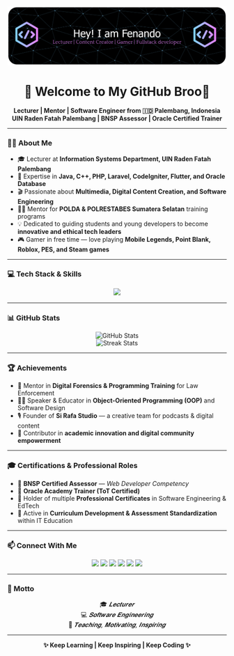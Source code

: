 <!-- Banner Header -->
![Nando](img/github-header-banner.png)

<h1 align="center">👋 Welcome to My GitHub Broo👋 </h1>

<p align="center">
  <b>Lecturer | Mentor | Software Engineer from 🇮🇩 Palembang, Indonesia</b><br>
  <b>UIN Raden Fatah Palembang | BNSP Assessor | Oracle Certified Trainer</b>
</p>

---

### 🧑‍🏫 About Me
- 🎓 Lecturer at **Information Systems Department, UIN Raden Fatah Palembang**  
- 🧠 Expertise in **Java, C++, PHP, Laravel, CodeIgniter, Flutter, and Oracle Database**  
- 🎬 Passionate about **Multimedia, Digital Content Creation, and Software Engineering**  
- 👮‍♂️ Mentor for **POLDA & POLRESTABES Sumatera Selatan** training programs  
- 💡 Dedicated to guiding students and young developers to become **innovative and ethical tech leaders**  
- 🎮 Gamer in free time — love playing **Mobile Legends, Point Blank, Roblox, PES, and Steam games**  

---

### 💻 Tech Stack & Skills
<p align="center">
  <img src="https://skillicons.dev/icons?i=java,cpp,php,laravel,codeigniter,flutter,html,css,js,python,oracle,mysql,git,vscode,linux" />
</p>

---

### 📊 GitHub Stats
<p align="center">
  <img src="https://github-readme-stats.vercel.app/api?username=Fenando-rv&show_icons=true&theme=tokyonight" alt="GitHub Stats" />
  <br/>
  <img src="https://github-readme-streak-stats.herokuapp.com/?user=Fenando-rv&theme=tokyonight" alt="Streak Stats" />
</p>

---

### 🏆 Achievements
- 💬 Mentor in **Digital Forensics & Programming Training** for Law Enforcement  
- 🧑‍🏫 Speaker & Educator in **Object-Oriented Programming (OOP)** and Software Design  
- 🎙️ Founder of **Si Rafa Studio** — a creative team for podcasts & digital content  
- 🏅 Contributor in **academic innovation and digital community empowerment**  

---

### 🎓 Certifications & Professional Roles
- 🧩 **BNSP Certified Assessor** — *Web Developer Competency*  
- 🏫 **Oracle Academy Trainer (ToT Certified)**  
- 🧾 Holder of multiple **Professional Certificates** in Software Engineering & EdTech  
- 🔖 Active in **Curriculum Development & Assessment Standardization** within IT Education  

---

### 📫 Connect With Me
<p align="center">
  <a href="https://www.linkedin.com" target="_blank"><img src="https://img.shields.io/badge/LinkedIn-blue?style=flat-square&logo=linkedin" /></a>
  <a href="mailto:fenando.rv@gmail.com" target="_blank"><img src="https://img.shields.io/badge/Email-red?style=flat-square&logo=gmail&logoColor=white" /></a>
  <a href="https://instagram.com/si_rafa.studio" target="_blank"><img src="https://img.shields.io/badge/Instagram-purple?style=flat-square&logo=instagram" /></a>
  <a href="https://www.facebook.com" target="_blank"><img src="https://img.shields.io/badge/Facebook-blue?style=flat-square&logo=facebook" /></a>
  <a href="https://www.tiktok.com/@si_rafa.studio" target="_blank"><img src="https://img.shields.io/badge/TikTok-black?style=flat-square&logo=tiktok" /></a>
  <a href="https://www.youtube.com" target="_blank"><img src="https://img.shields.io/badge/YouTube-darkred?style=flat-square&logo=youtube" /></a>
</p>

---

### 💬 Motto
<p align="center">
🎓 <i>𝑳𝒆𝒄𝒕𝒖𝒓𝒆𝒓</i><br>
💻 <i>𝑺𝒐𝒇𝒕𝒘𝒂𝒓𝒆 𝑬𝒏𝒈𝒊𝒏𝒆𝒆𝒓𝒊𝒏𝒈</i><br>
📢 <i>𝑻𝒆𝒂𝒄𝒉𝒊𝒏𝒈, 𝑴𝒐𝒕𝒊𝒗𝒂𝒕𝒊𝒏𝒈, 𝑰𝒏𝒔𝒑𝒊𝒓𝒊𝒏𝒈</i>
</p>

---

<p align="center">
  <b>✨ Keep Learning | Keep Inspiring | Keep Coding ✨</b>
</p>
